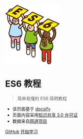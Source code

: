 ![logo](./images/logo.png)

# ES6 教程

> 简单易懂的 ES6 简明教程

- 该页面基于 [docsify](https://docsify.js.org/#/)
- 页面内容采用[知识共享 3.0 许可证](https://creativecommons.org/licenses/by-sa/3.0/deed.zh)
- 数据来自[网道项目](https://wangdoc.com/)

[GitHub](https://github.com/docsifyjs/docsify/)
[开始学习](note/intro.md)
